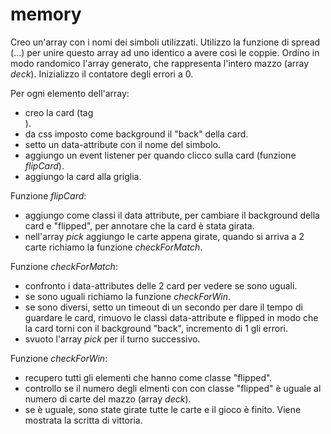# memory

Creo un'array con i nomi dei simboli utilizzati.
Utilizzo la funzione di spread (...) per unire questo array ad uno identico a avere così le coppie.
Ordino in modo randomico l'array generato, che rappresenta l'intero mazzo (array *deck*).
Inizializzo il contatore degli errori a 0.

Per ogni elemento dell'array: 
- creo la card (tag <div>).
- da css imposto come background il "back" della card.
- setto un data-attribute con il nome del simbolo.
- aggiungo un event listener per quando clicco sulla card (funzione *flipCard*).
- aggiungo la card alla griglia.

Funzione *flipCard*:
- aggiungo come classi il data attribute, per cambiare il background della card e "flipped", per annotare che la card è stata girata.
- nell'array *pick* aggiungo le carte appena girate, quando si arriva a 2 carte richiamo la funzione *checkForMatch*.

Funzione *checkForMatch*:
- confronto i data-attributes delle 2 card per vedere se sono uguali.
- se sono uguali richiamo la funzione *checkForWin*.
- se sono diversi, setto un timeout di un secondo per dare il tempo di guardare le card, rimuovo le classi data-attribute e flipped in modo che la card torni con il background "back", incremento di 1 gli errori.
- svuoto l'array *pick* per il turno successivo.

Funzione *checkForWin*:
- recupero tutti gli elementi che hanno come classe "flipped".
- controllo se il numero degli elmenti con con classe "flipped" è uguale al numero di carte del mazzo (array *deck*).
- se è uguale, sono state girate tutte le carte e il gioco è finito. Viene mostrata la scritta di vittoria.
